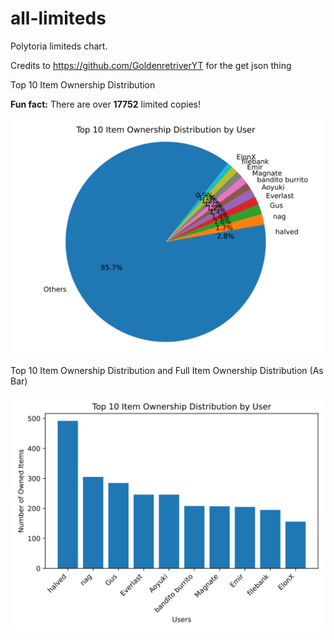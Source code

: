 <p align="center">
 <h1>all-limiteds</h1>
</p>

Polytoria limiteds chart.

Credits to https://github.com/GoldenretriverYT for the get json thing

Top 10 Item Ownership Distribution

**Fun fact:** There are over **17752** limited copies!

<p align="center">
  <img src="top_10_item_ownership_distribution.svg" /> 
</p>

Top 10 Item Ownership Distribution and Full Item Ownership Distribution (As Bar)

<p align="center">
  <img src="top_10_item_ownership_distribution_bar.svg" /> 
</p>
